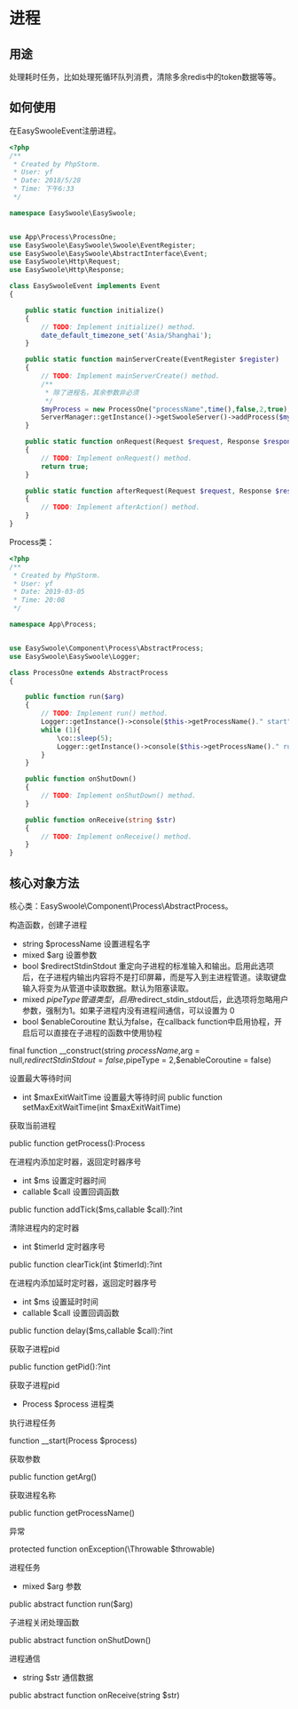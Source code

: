 # 进程

## 用途
处理耗时任务，比如处理死循环队列消费，清除多余redis中的token数据等等。


## 如何使用

在EasySwooleEvent注册进程。

```php
<?php
/**
 * Created by PhpStorm.
 * User: yf
 * Date: 2018/5/28
 * Time: 下午6:33
 */

namespace EasySwoole\EasySwoole;


use App\Process\ProcessOne;
use EasySwoole\EasySwoole\Swoole\EventRegister;
use EasySwoole\EasySwoole\AbstractInterface\Event;
use EasySwoole\Http\Request;
use EasySwoole\Http\Response;

class EasySwooleEvent implements Event
{

    public static function initialize()
    {
        // TODO: Implement initialize() method.
        date_default_timezone_set('Asia/Shanghai');
    }

    public static function mainServerCreate(EventRegister $register)
    {
        // TODO: Implement mainServerCreate() method.
        /**
         * 除了进程名，其余参数非必须
         */
        $myProcess = new ProcessOne("processName",time(),false,2,true);
        ServerManager::getInstance()->getSwooleServer()->addProcess($myProcess->getProcess());
    }

    public static function onRequest(Request $request, Response $response): bool
    {
        // TODO: Implement onRequest() method.
        return true;
    }

    public static function afterRequest(Request $request, Response $response): void
    {
        // TODO: Implement afterAction() method.
    }
}
```

Process类：

```php
<?php
/**
 * Created by PhpStorm.
 * User: yf
 * Date: 2019-03-05
 * Time: 20:08
 */

namespace App\Process;


use EasySwoole\Component\Process\AbstractProcess;
use EasySwoole\EasySwoole\Logger;

class ProcessOne extends AbstractProcess
{

    public function run($arg)
    {
        // TODO: Implement run() method.
        Logger::getInstance()->console($this->getProcessName()." start");
        while (1){
            \co::sleep(5);
            Logger::getInstance()->console($this->getProcessName()." run");
        }
    }

    public function onShutDown()
    {
        // TODO: Implement onShutDown() method.
    }

    public function onReceive(string $str)
    {
        // TODO: Implement onReceive() method.
    }
}
```

## 核心对象方法

核心类：EasySwoole\Component\Process\AbstractProcess。

构造函数，创建子进程

* string $processName           设置进程名字
* mixed  $arg                   设置参数
* bool   $redirectStdinStdout   重定向子进程的标准输入和输出。启用此选项后，在子进程内输出内容将不是打印屏幕，而是写入到主进程管道。读取键盘输入将变为从管道中读取数据。默认为阻塞读取。
* mixed  $pipeType              管道类型，启用$redirect_stdin_stdout后，此选项将忽略用户参数，强制为1。如果子进程内没有进程间通信，可以设置为 0
* bool   $enableCoroutine       默认为false，在callback function中启用协程，开启后可以直接在子进程的函数中使用协程

final function __construct(string $processName,$arg = null,$redirectStdinStdout = false,$pipeType = 2,$enableCoroutine = false)

设置最大等待时间

* int    $maxExitWaitTime       设置最大等待时间
public function setMaxExitWaitTime(int $maxExitWaitTime)

获取当前进程

public function getProcess():Process

在进程内添加定时器，返回定时器序号

* int        $ms                设置定时器时间
* callable   $call              设置回调函数

public function addTick($ms,callable $call):?int

清除进程内的定时器

* int        $timerId           定时器序号

public function clearTick(int $timerId):?int

在进程内添加延时定时器，返回定时器序号

* int        $ms                设置延时时间
* callable   $call              设置回调函数

public function delay($ms,callable $call):?int

获取子进程pid

public function getPid():?int

获取子进程pid

* Process    $process           进程类

执行进程任务

function __start(Process $process)

获取参数

public function getArg()

获取进程名称

public function getProcessName()

异常

protected function onException(\Throwable $throwable)

进程任务

* mixed   $arg                参数

public abstract function run($arg)

子进程关闭处理函数

public abstract function onShutDown()

进程通信

* string   $str                通信数据

public abstract function onReceive(string $str)


